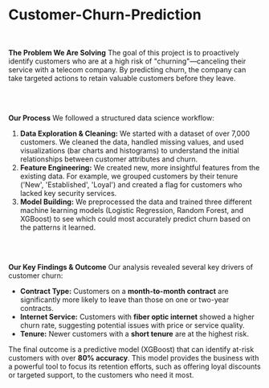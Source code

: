 <H1> Customer-Churn-Prediction </H1>
<br>

 **The Problem We Are Solving**
The goal of this project is to proactively identify customers who are at a high risk of "churning"—canceling their service with a telecom company. By predicting churn, the company can take targeted actions to retain valuable customers before they leave.

<br>
<br>

**Our Process**
We followed a structured data science workflow:
1.  **Data Exploration & Cleaning:** We started with a dataset of over 7,000 customers. We cleaned the data, handled missing values, and used visualizations (bar charts and histograms) to understand the initial relationships between customer attributes and churn.
2.  **Feature Engineering:** We created new, more insightful features from the existing data. For example, we grouped customers by their tenure ('New', 'Established', 'Loyal') and created a flag for customers who lacked key security services.
3.  **Model Building:** We preprocessed the data and trained three different machine learning models (Logistic Regression, Random Forest, and XGBoost) to see which could most accurately predict churn based on the patterns it learned.

<br>
<br>

**Our Key Findings & Outcome**
Our analysis revealed several key drivers of customer churn:
* **Contract Type:** Customers on a **month-to-month contract** are significantly more likely to leave than those on one or two-year contracts.
* **Internet Service:** Customers with **fiber optic internet** showed a higher churn rate, suggesting potential issues with price or service quality.
* **Tenure:** Newer customers with a **short tenure** are at the highest risk.

The final outcome is a predictive model (XGBoost) that can identify at-risk customers with over **80% accuracy**. This model provides the business with a powerful tool to focus its retention efforts, such as offering loyal discounts or targeted support, to the customers who need it most.
